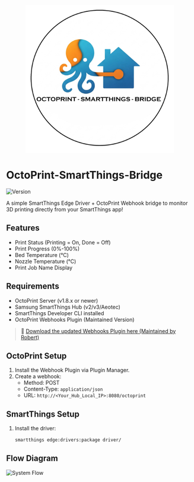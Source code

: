 <p align="center">
  <img src="logo.png" alt="OctoPrint-SmartThings-Bridge Logo" width="400"/>
</p>

# OctoPrint-SmartThings-Bridge

![Version](https://img.shields.io/badge/version-0.1.0-blue)

A simple SmartThings Edge Driver + OctoPrint Webhook bridge to monitor 3D printing directly from your SmartThings app!

## Features
- Print Status (Printing = On, Done = Off)
- Print Progress (0%-100%)
- Bed Temperature (°C)
- Nozzle Temperature (°C)
- Print Job Name Display

## Requirements

- OctoPrint Server (v1.8.x or newer)
- Samsung SmartThings Hub (v2/v3/Aeotec)
- SmartThings Developer CLI installed
- OctoPrint Webhooks Plugin (Maintained Version)

> 🔗 [Download the updated Webhooks Plugin here (Maintained by Robert)](https://github.com/daedalas1981/OctoPrint-Webhooks)

## OctoPrint Setup
1. Install the Webhook Plugin via Plugin Manager.
2. Create a webhook:
   - Method: POST
   - Content-Type: `application/json`
   - URL: `http://<Your_Hub_Local_IP>:8080/octoprint`

## SmartThings Setup
1. Install the driver:
   ```bash
   smartthings edge:drivers:package driver/

## Flow Diagram
![System Flow](diagram.png)
